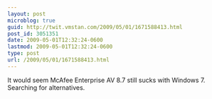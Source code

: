 ```yaml
---
layout: post
microblog: true
guid: http://twit.vmstan.com/2009/05/01/1671588413.html
post_id: 3051351
date: 2009-05-01T12:32:24-0600
lastmod: 2009-05-01T12:32:24-0600
type: post
url: /2009/05/01/1671588413.html
---
```

It would seem McAfee Enterprise AV 8.7 still sucks with Windows 7. Searching for alternatives.
